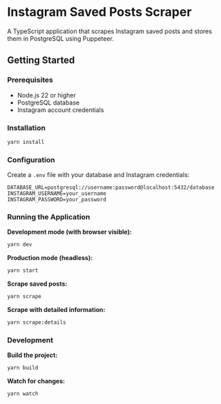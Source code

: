 # Instagram Saved Posts Scraper

A TypeScript application that scrapes Instagram saved posts and stores them in PostgreSQL using Puppeteer.

## Getting Started

### Prerequisites
- Node.js 22 or higher
- PostgreSQL database
- Instagram account credentials

### Installation
```bash
yarn install
```

### Configuration
Create a `.env` file with your database and Instagram credentials:
```env
DATABASE_URL=postgresql://username:password@localhost:5432/database
INSTAGRAM_USERNAME=your_username
INSTAGRAM_PASSWORD=your_password
```

### Running the Application

**Development mode (with browser visible):**
```bash
yarn dev
```

**Production mode (headless):**
```bash
yarn start
```

**Scrape saved posts:**
```bash
yarn scrape
```

**Scrape with detailed information:**
```bash
yarn scrape:details
```

### Development

**Build the project:**
```bash
yarn build
```

**Watch for changes:**
```bash
yarn watch
```
